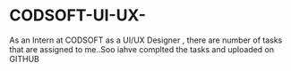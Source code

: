 # CODSOFT-UI-UX-
As an Intern at CODSOFT as a UI/UX Designer , there are number of tasks that are assigned to me..Soo iahve complted the tasks and uploaded on GITHUB
